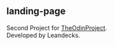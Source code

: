 ## landing-page

Second Project for [TheOdinProject](https://www.theodinproject.com/lessons/foundations-landing-page).   
Developed by Leandecks.